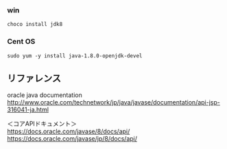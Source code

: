 ### win
```
choco install jdk8
```

### Cent OS
```
sudo yum -y install java-1.8.0-openjdk-devel
```

## リファレンス
oracle java documentation  
http://www.oracle.com/technetwork/jp/java/javase/documentation/api-jsp-316041-ja.html

＜コアAPIドキュメント＞  
https://docs.oracle.com/javase/8/docs/api/  
https://docs.oracle.com/javase/jp/8/docs/api/


